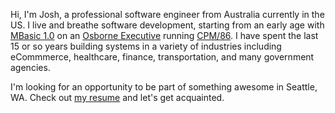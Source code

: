 Hi, I'm Josh, a professional software engineer from Australia currently in the
US. I live and breathe software development, starting from an early age with
[MBasic 1.0](https://en.wikipedia.org/wiki/MBASIC) on an
[Osborne Executive](https://en.wikipedia.org/wiki/Osborne_Executive)
running [CPM/86](https://en.wikipedia.org/wiki/CP/M). I have spent
the last 15 or so years building systems in a variety of industries including
eCommmerce, healthcare, finance, transportation, and many government
agencies.

I'm looking for an opportunity to be part of something awesome in Seattle, WA.
Check out [my resume](/resume/) and let's get acquainted.

